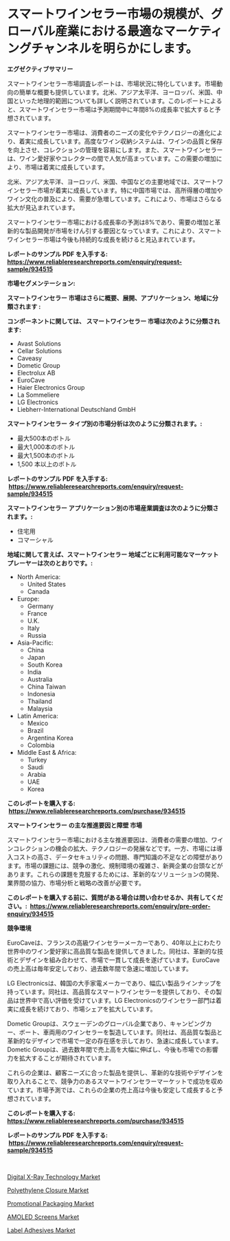 <p><h1>スマートワインセラー市場の規模が、グローバル産業における最適なマーケティングチャンネルを明らかにします。</h1></p><p><strong>エグゼクティブサマリー</strong></p>
<p><p>スマートワインセラー市場調査レポートは、市場状況に特化しています。市場動向の簡単な概要も提供しています。北米、アジア太平洋、ヨーロッパ、米国、中国といった地理的範囲についても詳しく説明されています。このレポートによると、スマートワインセラー市場は予測期間中に年間8%の成長率で拡大すると予想されています。</p><p>スマートワインセラー市場は、消費者のニーズの変化やテクノロジーの進化により、着実に成長しています。高度なワイン収納システムは、ワインの品質と保存を向上させ、コレクションの管理を容易にします。また、スマートワインセラーは、ワイン愛好家やコレクターの間で人気が高まっています。この需要の増加により、市場は着実に成長しています。</p><p>北米、アジア太平洋、ヨーロッパ、米国、中国などの主要地域では、スマートワインセラー市場が着実に成長しています。特に中国市場では、高所得層の増加やワイン文化の普及により、需要が急増しています。これにより、市場はさらなる拡大が見込まれています。</p><p>スマートワインセラー市場における成長率の予測は8%であり、需要の増加と革新的な製品開発が市場をけん引する要因となっています。これにより、スマートワインセラー市場は今後も持続的な成長を続けると見込まれています。</p></p>
<p><strong>レポートのサンプル PDF を入手する: <a href="https://www.reliableresearchreports.com/enquiry/request-sample/934515">https://www.reliableresearchreports.com/enquiry/request-sample/934515</a></strong></p>
<p><strong>市場セグメンテーション:</strong></p>
<p><strong> スマートワインセラー 市場はさらに概要、展開、アプリケーション、地域に分類されます :</strong></p>
<p><strong>コンポーネントに関しては、 スマートワインセラー 市場は次のように分類されます: &nbsp;</strong></p>
<p><ul><li>Avast Solutions</li><li>Cellar Solutions</li><li>Caveasy</li><li>Dometic Group</li><li>Electrolux AB</li><li>EuroCave</li><li>Haier Electronics Group</li><li>La Sommeliere</li><li>LG Electronics</li><li>Liebherr-International Deutschland GmbH</li></ul></p>
<p><strong> スマートワインセラー タイプ別の市場分析は次のように分類されます。:</strong></p>
<p><ul><li>最大500本のボトル</li><li>最大1,000本のボトル</li><li>最大1,500本のボトル</li><li>1,500 本以上のボトル</li></ul></p>
<p><strong>レポートのサンプル PDF を入手する: &nbsp;<a href="https://www.reliableresearchreports.com/enquiry/request-sample/934515">https://www.reliableresearchreports.com/enquiry/request-sample/934515</a></strong></p>
<p><strong> スマートワインセラー アプリケーション別の市場産業調査は次のように分類されます。:</strong></p>
<p><ul><li>住宅用</li><li>コマーシャル</li></ul></p>
<p><strong>地域に関して言えば、スマートワインセラー 地域ごとに利用可能なマーケットプレーヤーは次のとおりです。:</strong></p>
<p><ul>
    <li>
        North America:
        <ul>
            <li>United States</li>
            <li>Canada</li>
        </ul>
    </li>
    <li>
        Europe:
        <ul>
            <li>Germany</li>
            <li>France</li>
            <li>U.K.</li>
            <li>Italy</li>
            <li>Russia</li>
        </ul>
    </li>
    <li>
        Asia-Pacific:
        <ul>
            <li>China</li>
            <li>Japan</li>
            <li>South Korea</li>
            <li>India</li>
            <li>Australia</li>
            <li>China Taiwan</li>
            <li>Indonesia</li>
            <li>Thailand</li>
            <li>Malaysia</li>
        </ul>
    </li>
    <li>
        Latin America:
        <ul>
            <li>Mexico</li>
            <li>Brazil</li>
            <li>Argentina Korea</li>
            <li>Colombia</li>
        </ul>
    </li>
    <li>
        Middle East & Africa:
        <ul>
            <li>Turkey</li>
            <li>Saudi</li>
            <li>Arabia</li>
            <li>UAE</li>
            <li>Korea</li>
        </ul>
    </li>
    </ul></p>
<p><strong>このレポートを購入する: &nbsp;<a href="https://www.reliableresearchreports.com/purchase/934515">https://www.reliableresearchreports.com/purchase/934515</a></strong></p>
<p><strong>スマートワインセラー の主な推進要因と障壁 市場</strong></p>
<p><p>スマートワインセラー市場における主な推進要因は、消費者の需要の増加、ワインコレクションの機会の拡大、テクノロジーの発展などです。一方、市場には導入コストの高さ、データセキュリティの問題、専門知識の不足などの障壁があります。市場の課題には、競争の激化、規制環境の複雑さ、新興企業の台頭などがあります。これらの課題を克服するためには、革新的なソリューションの開発、業界間の協力、市場分析と戦略の改善が必要です。</p></p>
<p><strong>このレポートを購入する前に、質問がある場合は問い合わせるか、共有してください。:&nbsp; <a href="https://www.reliableresearchreports.com/enquiry/pre-order-enquiry/934515">https://www.reliableresearchreports.com/enquiry/pre-order-enquiry/934515</a></strong></p>
<p><strong>競争環境</strong></p>
<p><p>EuroCaveは、フランスの高級ワインセラーメーカーであり、40年以上にわたり世界中のワイン愛好家に高品質な製品を提供してきました。同社は、革新的な技術とデザインを組み合わせて、市場で一貫して成長を遂げています。EuroCaveの売上高は毎年安定しており、過去数年間で急速に増加しています。</p><p>LG Electronicsは、韓国の大手家電メーカーであり、幅広い製品ラインナップを持っています。同社は、高品質なスマートワインセラーを提供しており、その製品は世界中で高い評価を受けています。LG Electronicsのワインセラー部門は着実に成長を続けており、市場シェアを拡大しています。</p><p>Dometic Groupは、スウェーデンのグローバル企業であり、キャンピングカー、ボート、車両用のワインセラーを製造しています。同社は、高品質な製品と革新的なデザインで市場で一定の存在感を示しており、急速に成長しています。Dometic Groupは、過去数年間で売上高を大幅に伸ばし、今後も市場での影響力を拡大することが期待されています。</p><p>これらの企業は、顧客ニーズに合った製品を提供し、革新的な技術やデザインを取り入れることで、競争力のあるスマートワインセラーマーケットで成功を収めています。市場予測では、これらの企業の売上高は今後も安定して成長すると予想されています。</p></p>
<p><strong>このレポートを購入する: &nbsp; <a href="https://www.reliableresearchreports.com/purchase/934515">https://www.reliableresearchreports.com/purchase/934515</a></strong></p>
<p><strong>レポートのサンプル PDF を入手する: &nbsp;<a href="https://www.reliableresearchreports.com/enquiry/request-sample/934515">https://www.reliableresearchreports.com/enquiry/request-sample/934515</a></strong><strong></strong></p>
<p>&nbsp;</p>
<p><p><a href="https://github.com/Sarissaschmalingtr6fz2739/Market-Research-Report-List-1/blob/main/digital-x-ray-technology-market.md">Digital X-Ray Technology Market</a></p><p><a href="https://view.publitas.com/reportprime-1/polyethylene-closure-market-size-share-trends-analysis-report-by-application-regional-outlook-competitive-strategies-and-segment-forecasts-2024-2031/">Polyethylene Closure Market</a></p><p><a href="https://view.publitas.com/reportprime-1/promotional-packaging-market-provides-a-comprehensive-analysis-including-a-macro-overview-of-the-market-as-well-as-micro-details-such-as-market-size-and-competitive-landscape/">Promotional Packaging Market</a></p><p><a href="https://woozy-pyroraptor-a1f.notion.site/AMOLED-Screens-Market-Analysis-Examines-its-Scope-on-Growth-Opportunities-and-Forecasted-Trends-Spa-567d21522c2b475ca8a724a51f6e8a95">AMOLED Screens Market</a></p><p><a href="https://rainy-horn-d69.notion.site/Label-Adhesives-Market-Research-Report-Reveals-The-Latest-Trends-And-Opportunities-of-this-Market-fo-8f03af2e9fca4285bdff02d5dfeffb6c">Label Adhesives Market</a></p></p>
